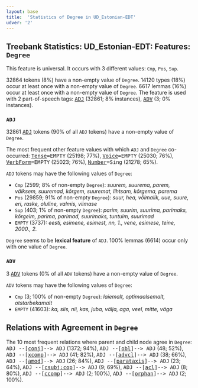 ```yaml
---
layout: base
title:  'Statistics of Degree in UD_Estonian-EDT'
udver: '2'
---
```


## Treebank Statistics: UD_Estonian-EDT: Features: `Degree`

This feature is universal.
It occurs with 3 different values: `Cmp`, `Pos`, `Sup`.

32864 tokens (8%) have a non-empty value of `Degree`.
14120 types (18%) occur at least once with a non-empty value of `Degree`.
6617 lemmas (16%) occur at least once with a non-empty value of `Degree`.
The feature is used with 2 part-of-speech tags: <tt><a href="et_edt-pos-ADJ.html">ADJ</a></tt> (32861; 8% instances), <tt><a href="et_edt-pos-ADV.html">ADV</a></tt> (3; 0% instances).

### `ADJ`

32861 <tt><a href="et_edt-pos-ADJ.html">ADJ</a></tt> tokens (90% of all `ADJ` tokens) have a non-empty value of `Degree`.

The most frequent other feature values with which `ADJ` and `Degree` co-occurred: <tt><a href="et_edt-feat-Tense.html">Tense</a></tt><tt>=EMPTY</tt> (25198; 77%), <tt><a href="et_edt-feat-Voice.html">Voice</a></tt><tt>=EMPTY</tt> (25030; 76%), <tt><a href="et_edt-feat-VerbForm.html">VerbForm</a></tt><tt>=EMPTY</tt> (25023; 76%), <tt><a href="et_edt-feat-Number.html">Number</a></tt><tt>=Sing</tt> (21278; 65%).

`ADJ` tokens may have the following values of `Degree`:

* `Cmp` (2599; 8% of non-empty `Degree`): <em>suurem, suurema, parem, väiksem, suuremad, kõrgem, suuremat, lihtsam, kõrgema, parema</em>
* `Pos` (29859; 91% of non-empty `Degree`): <em>suur, hea, võimalik, uue, suure, eri, raske, oluline, valmis, viimase</em>
* `Sup` (403; 1% of non-empty `Degree`): <em>parim, suurim, suurima, parimaks, kõrgeim, parima, parimad, suurimaks, tuntuim, suurimad</em>
* `EMPTY` (3737): <em>eesti, esimene, esimest, nn, 1., vene, esimese, teine, 2000., 2.</em>

`Degree` seems to be **lexical feature** of `ADJ`. 100% lemmas (6614) occur only with one value of `Degree`.

### `ADV`

3 <tt><a href="et_edt-pos-ADV.html">ADV</a></tt> tokens (0% of all `ADV` tokens) have a non-empty value of `Degree`.

`ADV` tokens may have the following values of `Degree`:

* `Cmp` (3; 100% of non-empty `Degree`): <em>laiemalt, optimaalsemalt, otstarbekamalt</em>
* `EMPTY` (41603): <em>ka, siis, nii, kas, juba, välja, aga, veel, mitte, väga</em>

## Relations with Agreement in `Degree`

The 10 most frequent relations where parent and child node agree in `Degree`:
<tt>ADJ --[<tt><a href="et_edt-dep-conj.html">conj</a></tt>]--> ADJ</tt> (1372; 94%),
<tt>ADJ --[<tt><a href="et_edt-dep-obl.html">obl</a></tt>]--> ADJ</tt> (48; 52%),
<tt>ADJ --[<tt><a href="et_edt-dep-xcomp.html">xcomp</a></tt>]--> ADJ</tt> (41; 82%),
<tt>ADJ --[<tt><a href="et_edt-dep-advcl.html">advcl</a></tt>]--> ADJ</tt> (38; 66%),
<tt>ADJ --[<tt><a href="et_edt-dep-amod.html">amod</a></tt>]--> ADJ</tt> (26; 84%),
<tt>ADJ --[<tt><a href="et_edt-dep-parataxis.html">parataxis</a></tt>]--> ADJ</tt> (23; 64%),
<tt>ADJ --[<tt><a href="et_edt-dep-csubj-cop.html">csubj:cop</a></tt>]--> ADJ</tt> (9; 69%),
<tt>ADJ --[<tt><a href="et_edt-dep-acl.html">acl</a></tt>]--> ADJ</tt> (8; 80%),
<tt>ADJ --[<tt><a href="et_edt-dep-ccomp.html">ccomp</a></tt>]--> ADJ</tt> (2; 100%),
<tt>ADJ --[<tt><a href="et_edt-dep-orphan.html">orphan</a></tt>]--> ADJ</tt> (2; 100%).

